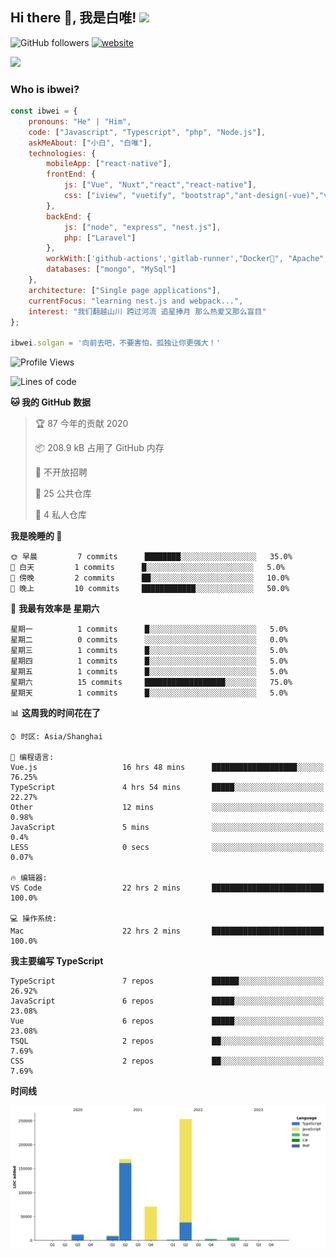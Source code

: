 <h2> Hi there 👋, 我是白唯! <img src="https://media.giphy.com/media/12oufCB0MyZ1Go/giphy.gif" width="50"></h2>

![GitHub followers](https://img.shields.io/github/followers/ibwei?label=Follow&style=social) [![website](https://img.shields.io/badge/Website-46a2f1.svg?&style=flat-square&logo=Google-Chrome&logoColor=white&link=https://me.ibwei.com/)](http://me.ibwei.com/)

![](https://github-readme-stats.vercel.app/api?username=ibwei)


### Who is ibwei?

```javascript
const ibwei = {
    pronouns: "He" | "Him",
    code: ["Javascript", "Typescript", "php", "Node.js"],
    askMeAbout: ["小白", "白唯"],
    technologies: {
        mobileApp: ["react-native"],
        frontEnd: {
            js: ["Vue", "Nuxt","react","react-native"],
            css: ["iview", "vuetify", "bootstrap","ant-design(-vue)","vant"]
        },
        backEnd: {
            js: ["node", "express", "nest.js"],
            php: ["Laravel"]
        },
        workWith:['github-actions','gitlab-runner',"Docker🐳", "Apache", "Nginx"],
        databases: ["mongo", "MySql"]
    },
    architecture: ["Single page applications"],
    currentFocus: "learning nest.js and webpack...",
    interest: "我们翻越山川 跨过河流 追星捧月 那么热爱又那么盲目"
};

ibwei.solgan = '向前去吧，不要害怕，孤独让你更强大！'

```
<!--START_SECTION:waka-->
![Profile Views](http://img.shields.io/badge/%E4%B8%AA%E4%BA%BA%E5%B0%81%E9%9D%A2%E8%A7%82%E7%9C%8B%E6%AC%A1%E6%95%B0-1-blue)

![Lines of code](https://img.shields.io/badge/%E4%BB%8E%E3%80%8C%E4%BD%A0%E5%A5%BD%E4%B8%96%E7%95%8C%E3%80%8D%E6%88%91%E5%B7%B2%E7%BB%8F%E5%86%99%E4%BA%86-889%20%E8%A1%8C%E4%BB%A3%E7%A0%81-blue)

**🐱 我的 GitHub 数据** 

> 🏆 87 今年的贡献 2020
 > 
> 📦 208.9 kB 占用了 GitHub 内存 
 > 
> 🚫 不开放招聘
 > 
> 📜 25 公共仓库 
 > 
> 🔑 4 私人仓库  
 > 
**我是晚睡的 🦉** 

```text
🌞 早晨         7 commits      ████████░░░░░░░░░░░░░░░░░   35.0% 
🌆 白天         1 commits      █░░░░░░░░░░░░░░░░░░░░░░░░   5.0% 
🌃 傍晚         2 commits      ██░░░░░░░░░░░░░░░░░░░░░░░   10.0% 
🌙 晚上         10 commits     ████████████░░░░░░░░░░░░░   50.0%

```
📅 **我最有效率是 星期六** 

```text
星期一          1 commits      █░░░░░░░░░░░░░░░░░░░░░░░░   5.0% 
星期二          0 commits      ░░░░░░░░░░░░░░░░░░░░░░░░░   0.0% 
星期三          1 commits      █░░░░░░░░░░░░░░░░░░░░░░░░   5.0% 
星期四          1 commits      █░░░░░░░░░░░░░░░░░░░░░░░░   5.0% 
星期五          1 commits      █░░░░░░░░░░░░░░░░░░░░░░░░   5.0% 
星期六          15 commits     ██████████████████░░░░░░░   75.0% 
星期天          1 commits      █░░░░░░░░░░░░░░░░░░░░░░░░   5.0%

```


📊 **这周我的时间花在了** 

```text
⌚︎ 时区: Asia/Shanghai

💬 编程语言: 
Vue.js                   16 hrs 48 mins      ███████████████████░░░░░░   76.25% 
TypeScript               4 hrs 54 mins       █████░░░░░░░░░░░░░░░░░░░░   22.27% 
Other                    12 mins             ░░░░░░░░░░░░░░░░░░░░░░░░░   0.98% 
JavaScript               5 mins              ░░░░░░░░░░░░░░░░░░░░░░░░░   0.4% 
LESS                     0 secs              ░░░░░░░░░░░░░░░░░░░░░░░░░   0.07%

🔥 编辑器: 
VS Code                  22 hrs 2 mins       █████████████████████████   100.0%

💻 操作系统: 
Mac                      22 hrs 2 mins       █████████████████████████   100.0%

```

**我主要编写 TypeScript** 

```text
TypeScript               7 repos             ██████░░░░░░░░░░░░░░░░░░░   26.92% 
JavaScript               6 repos             █████░░░░░░░░░░░░░░░░░░░░   23.08% 
Vue                      6 repos             █████░░░░░░░░░░░░░░░░░░░░   23.08% 
TSQL                     2 repos             ██░░░░░░░░░░░░░░░░░░░░░░░   7.69% 
CSS                      2 repos             ██░░░░░░░░░░░░░░░░░░░░░░░   7.69%

```


**时间线**

![Chart not found](https://raw.githubusercontent.com/ibwei/ibwei/master/charts/bar_graph.png) 


<!--END_SECTION:waka-->
